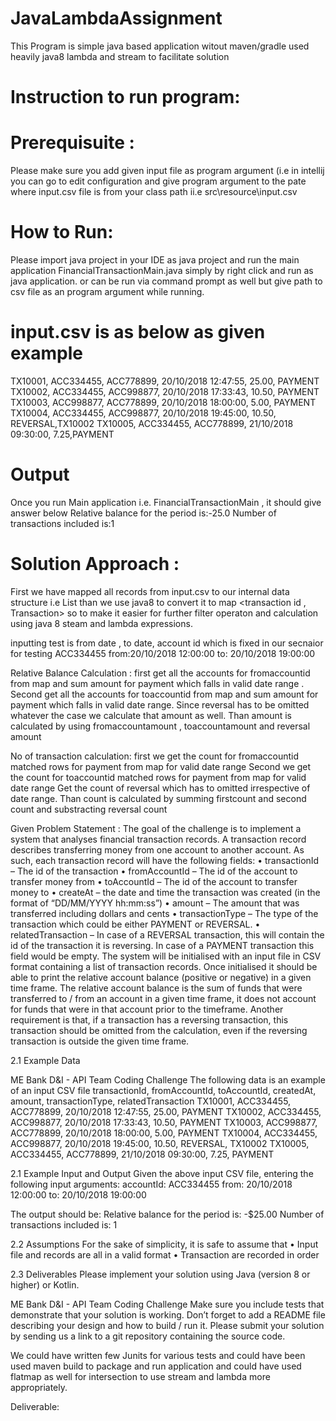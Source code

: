 # JavaLambdaAssignment

This Program is simple java based application witout maven/gradle used heavily java8 lambda and stream to facilitate solution

# Instruction to run program: 

# Prerequisuite : 
Please make sure you add given input file as program argument (i.e in intellij you can go to edit configuration and give program argument 
to the pate where input.csv file is from your class path ii.e src\resource\input.csv

# How to Run: 
Please import java project in your IDE as java project and run the main application FinancialTransactionMain.java 
simply by right click and run as java application.
or 
can be run via command prompt as well but give path to csv file as an program argument while running.

# input.csv is as below as given example 
TX10001, ACC334455, ACC778899, 20/10/2018 12:47:55, 25.00, PAYMENT
TX10002, ACC334455, ACC998877, 20/10/2018 17:33:43, 10.50, PAYMENT
TX10003, ACC998877, ACC778899, 20/10/2018 18:00:00, 5.00, PAYMENT
TX10004, ACC334455, ACC998877, 20/10/2018 19:45:00, 10.50, REVERSAL,TX10002
TX10005, ACC334455, ACC778899, 21/10/2018 09:30:00, 7.25,PAYMENT

# Output 
  Once you run Main application i.e. FinancialTransactionMain , it should give answer below
  Relative balance for the period is:-25.0
  Number of transactions included is:1

# Solution Approach :
  First we have mapped all records from input.csv to our internal data structure i.e List<Transaction> 
  than we use java8 to convert it to map <transaction id , Transaction> so to make it easier for further 
  filter operaton and calculation using java 8 steam and lambda expressions. 
  
  inputting test is from date , to date, account id which is fixed in our secnaior for testing
  ACC334455 
  from:20/10/2018 12:00:00
  to: 20/10/2018 19:00:00
  
  Relative Balance Calculation :
  first get all the accounts for fromaccountid from map and sum amount for payment which falls in valid date range .
  Second get all the accounts for toaccountid from map and sum amount for payment which falls in valid date range. 
  Since reversal has to be omitted whatever the case we calculate that amount as well. 
  Than amount is calculated by using fromaccountamount , toaccountamount and reversal amount
  
  No of transaction calculation:
  first we get the count for fromaccountid matched rows for payment from map for valid date range
  Second we get the count for toaccountid matched rows for payment from map for valid date range
  Get the count of reversal which has to omitted irrespective of date range.
  Than count is calculated by summing firstcount and second count and substracting reversal count
  
    
 Given Problem Statement :
The goal of the challenge is to implement a system that analyses
financial transaction records.
A transaction record describes transferring money from one account to
another account. As such, each transaction record will have the
following fields:
• transactionId – The id of the transaction
• fromAccountId – The id of the account to transfer money from
• toAccountId – The id of the account to transfer money to
• createAt – the date and time the transaction was created (in the
format of
“DD/MM/YYYY hh:mm:ss”)
• amount – The amount that was transferred including dollars and
cents
• transactionType – The type of the transaction which could be
either PAYMENT or REVERSAL.
• relatedTransaction – In case of a REVERSAL transaction, this
will contain the id of the transaction it is reversing. In case of a
PAYMENT transaction this field would be empty.
The system will be initialised with an input file in CSV format containing
a list of transaction records.
Once initialised it should be able to print the relative account balance
(positive or negative) in a given time frame.
The relative account balance is the sum of funds that were transferred
to / from an account in a given time frame, it does not account for funds
that were in that account prior to the timeframe.
Another requirement is that, if a transaction has a reversing transaction,
this transaction should be omitted from the calculation, even if the
reversing transaction is outside the given time frame.

2.1 Example Data

ME Bank D&I - API Team Coding Challenge
The following data is an example of an input CSV file transactionId,
fromAccountId, toAccountId, createdAt, amount, transactionType,
relatedTransaction
TX10001, ACC334455, ACC778899, 20/10/2018 12:47:55, 25.00, PAYMENT
TX10002, ACC334455, ACC998877, 20/10/2018 17:33:43, 10.50, PAYMENT
TX10003, ACC998877, ACC778899, 20/10/2018 18:00:00, 5.00, PAYMENT
TX10004, ACC334455, ACC998877, 20/10/2018 19:45:00, 10.50, REVERSAL,
TX10002 TX10005, ACC334455, ACC778899, 21/10/2018 09:30:00, 7.25,
PAYMENT

2.1 Example Input and Output
Given the above input CSV file, entering the following input arguments:
accountId:
ACC334455 from:
20/10/2018 12:00:00
to: 20/10/2018
19:00:00

The output should be:
Relative balance for the period is: -$25.00
Number of transactions included is: 1

2.2 Assumptions
For the sake of simplicity, it is safe to assume that
• Input file and records are all in a valid format
• Transaction are recorded in order

2.3 Deliverables
Please implement your solution using Java (version 8 or higher) or Kotlin.

ME Bank D&I - API Team Coding Challenge
Make sure you include tests that demonstrate that your solution is working.
Don’t forget to add a README file describing your design and how to build
/ run it.
Please submit your solution by sending us a link to a git repository
containing the source code.
  
  
 We could have written few Junits for various tests and could have been used maven build to package and run application 
 and could have used flatmap as well for intersection to use stream and lambda more appropriately.
  
  
  
  
  
  
  
  
  
  
  
  
  
  
  


Deliverable:
